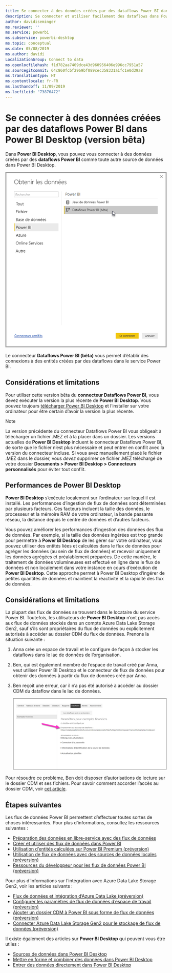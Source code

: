 ```yaml
---
title: Se connecter à des données créées par des dataflows Power BI dans Power BI Desktop (version bêta)
description: Se connecter et utiliser facilement des dataflows dans Power BI Desktop
author: davidiseminger
ms.reviewer: ''
ms.service: powerbi
ms.subservice: powerbi-desktop
ms.topic: conceptual
ms.date: 05/08/2019
ms.author: davidi
LocalizationGroup: Connect to data
ms.openlocfilehash: f1d782aa7409dce43d960956406e996cc7951a57
ms.sourcegitcommit: 64c860fcbf2969bf089cec358331a1fc1e0d39a8
ms.translationtype: HT
ms.contentlocale: fr-FR
ms.lasthandoff: 11/09/2019
ms.locfileid: "73876472"
---
```

# <a name="connect-to-data-created-by-power-bi-dataflows-in-power-bi-desktop-beta"></a>Se connecter à des données créées par des dataflows Power BI dans Power BI Desktop (version bêta)
Dans **Power BI Desktop**, vous pouvez vous connecter à des données créées par des **dataflows Power BI** comme toute autre source de données dans Power BI Desktop.

![Se connecter à des dataflows](media/desktop-connect-dataflows/connect-dataflows_01.png)

Le connecteur **Dataflows Power BI (bêta)** vous permet d’établir des connexions à des entités créées par des dataflows dans le service Power BI. 

## <a name="considerations-and-limitations"></a>Considérations et limitations

Pour utiliser cette version bêta du **connecteur Dataflows Power BI**, vous devez exécuter la version la plus récente de **Power BI Desktop**. Vous pouvez toujours [télécharger Power BI Desktop](desktop-get-the-desktop.md) et l’installer sur votre ordinateur pour être certain d’avoir la version la plus récente.  

> [!NOTE]
> La version précédente du connecteur Dataflows Power BI vous obligeait à télécharger un fichier .MEZ et à la placer dans un dossier. Les versions actuelles de **Power BI Desktop** incluent le connecteur Dataflows Power BI, de sorte que le fichier n’est plus nécessaire et peut entrer en conflit avec la version du connecteur incluse. Si vous avez manuellement placé le fichier .MEZ dans le dossier, vous *devez* supprimer ce fichier .MEZ téléchargé de votre dossier **Documents > Power BI Desktop > Connecteurs personnalisés** pour éviter tout conflit. 

## <a name="desktop-performance"></a>Performances de Power BI Desktop
**Power BI Desktop** s’exécute localement sur l’ordinateur sur lequel il est installé. Les performances d’ingestion de flux de données sont déterminées par plusieurs facteurs. Ces facteurs incluent la taille des données, le processeur et la mémoire RAM de votre ordinateur, la bande passante réseau, la distance depuis le centre de données et d’autres facteurs.

Vous pouvez améliorer les performances d’ingestion des données des flux de données. Par exemple, si la taille des données ingérées est trop grande pour permettre à **Power BI Desktop** de les gérer sur votre ordinateur, vous pouvez utiliser des entités liées et calculées dans le flux de données pour agréger les données (au sein de flux de données) et recevoir uniquement les données agrégées et préalablement préparées. De cette manière, le traitement de données volumineuses est effectué en ligne dans le flux de données et non localement dans votre instance en cours d’exécution de **Power BI Desktop**. Cette approche permet à Power BI Desktop d’ingérer de petites quantités de données et maintient la réactivité et la rapidité des flux de données.

## <a name="considerations-and-limitations"></a>Considérations et limitations

La plupart des flux de données se trouvent dans le locataire du service Power BI. Toutefois, les utilisateurs de **Power BI Desktop** n’ont pas accès aux flux de données stockés dans un compte Azure Data Lake Storage Gen2, sauf s’ils sont propriétaires du flux de données ou explicitement autorisés à accéder au dossier CDM du flux de données. Prenons la situation suivante :

1.  Anna crée un espace de travail et le configure de façon à stocker les dataflows dans le lac de données de l’organisation.
2.  Ben, qui est également membre de l’espace de travail créé par Anna, veut utiliser Power BI Desktop et le connecteur de flux de données pour obtenir des données à partir du flux de données créé par Anna.
3.  Ben reçoit une erreur, car il n’a pas été autorisé à accéder au dossier CDM du dataflow dans le lac de données.

    ![Erreur en tentant d’utiliser le flux de données](media/service-dataflows-configure-workspace-storage-settings/dataflow-storage-settings_08.jpg)

Pour résoudre ce problème, Ben doit disposer d’autorisations de lecture sur le dossier CDM et ses fichiers. Pour savoir comment accorder l’accès au dossier CDM, voir [cet article](https://go.microsoft.com/fwlink/?linkid=2029121).




## <a name="next-steps"></a>Étapes suivantes
Les flux de données Power BI permettent d’effectuer toutes sortes de choses intéressantes. Pour plus d’informations, consultez les ressources suivantes :

* [Préparation des données en libre-service avec des flux de données](service-dataflows-overview.md)
* [Créer et utiliser des flux de données dans Power BI](service-dataflows-create-use.md)
* [Utilisation d’entités calculées sur Power BI Premium (préversion)](service-dataflows-computed-entities-premium.md)
* [Utilisation de flux de données avec des sources de données locales (préversion)](service-dataflows-on-premises-gateways.md)
* [Ressources du développeur pour les flux de données Power BI (préversion)](service-dataflows-developer-resources.md)

Pour plus d’informations sur l’intégration avec Azure Data Lake Storage Gen2, voir les articles suivants :

* [Flux de données et intégration d’Azure Data Lake (préversion)](service-dataflows-azure-data-lake-integration.md)
* [Configurer les paramètres de flux de données d’espace de travail (préversion)](service-dataflows-configure-workspace-storage-settings.md)
* [Ajouter un dossier CDM à Power BI sous forme de flux de données (préversion)](service-dataflows-add-cdm-folder.md)
* [Connecter Azure Data Lake Storage Gen2 pour le stockage de flux de données (préversion)](service-dataflows-connect-azure-data-lake-storage-gen2.md)

Il existe également des articles sur **Power BI Desktop** qui peuvent vous être utiles :

* [Sources de données dans Power BI Desktop](desktop-data-sources.md)
* [Mettre en forme et combiner des données dans Power BI Desktop](desktop-shape-and-combine-data.md)
* [Entrer des données directement dans Power BI Desktop](desktop-enter-data-directly-into-desktop.md)   

